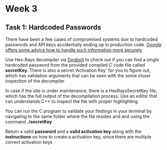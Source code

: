 # **Week 3** 

## **Task 1:** Hardcoded Passwords

There have been a few cases of compromised systems due to hardcoded passwords and API keys accidentally ending up in production code. [Google offers some advice how to handle such information more securely](https://cloud.google.com/docs/authentication/api-keys)

Use Hex-Rays decompiler via [Dogbolt](https://dogbolt.org/) to check out if you can find a single hardcoded password from the provided compiled C code file called **secretKey**. There is also a secret 'Activation Key' for you to figure out, which has validation arguments that can be seen with the some closer inspection of the decompiler

In case if the site is under maintenance, there is a HexRaysSecretKey file, which has the full output of the decompilation process. Use an editor that can understands C++ to inspect the file with proper highlighting.

You can run the C program to validate your findings in your terminal by navigating to the same folder where the file resides and and using the command **./secretKey**

Return a valid **password** and a **valid activation key** along with the **instructions** on how to create a activation key, since there are multiple correct activation keys
